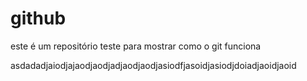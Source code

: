 # github
este é um repositório teste para mostrar como o git funciona





asdadadjaiodjajaodjaodjadjaodjaodjasiodfjasoidjasiodjdoiadjaoidjaoid
